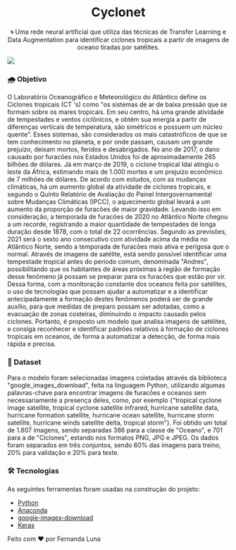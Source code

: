<h1 align="center">Cyclonet</h1>
<p align="center">🌀 Uma rede neural artificial que utiliza das técnicas de Transfer Learning e Data Augmentation para identificar ciclones tropicais a partir de imagens de oceano tiradas por satélites.</p>

<img src="https://img.shields.io/badge/Python-v3.8.1-yellow"/>

### 🌧 Objetivo

<p>  O Laboratório Oceanográfico e Meteorológico do Atlântico define os Ciclones tropicais (CT 's) como "os sistemas de ar de baixa pressão que se formam sobre os mares tropicais. Em seu centro, há uma grande atividade de tempestades e ventos ciclônicos, e obtém sua energia a partir de diferenças verticais de temperatura, são simétricos e possuem um núcleo quente". Esses sistemas, são considerados os mais catastróficos de que se tem conhecimento no planeta, e por onde passam, causam um grande prejuízo, deixam mortos, feridos e desabrigados.
  No ano de 2017, o dano causado por furacões nos Estados Unidos foi de aproximadamente 265 bilhões de dólares. Já em março de 2019, o ciclone tropical Idai atingiu o leste da África, estimando mais de 1.000 mortes e um prejuízo econômico de 7 milhões de dólares. De acordo com estudos, com as mudanças climáticas, há um aumento global da atividade de ciclones tropicais, e segundo o Quinto Relatório de Avaliação do Painel Intergovernamental sobre Mudanças Climáticas (IPCC), o aquecimento global levará a um aumento da proporção de furacões de maior gravidade. Levando isso em consideração, a temporada de furacões de 2020 no Atlântico Norte chegou a um recorde, registrando a maior quantidade de tempestades de longa duração desde 1878, com o total de 22 ocorrências. Segundo as previsões, 2021 será o sexto ano consecutivo com atividade acima da média no Atlântico Norte, sendo a temporada de furacões mais ativa e perigosa que o normal.
  Através de imagens de satélite, está sendo possível identificar uma tempestade tropical antes do período comum, denominada "Andres", possibilitando que os habitantes de áreas próximas à região de formação desse fenômeno já possam se preparar para os furacões que estão por vir. Dessa forma, com a monitoração constante dos oceanos feita por satélites, o uso de tecnologias que possam ajudar a automatizar e a identificar antecipadamente a formação destes fenômenos poderá ser de grande auxílio, para que medidas de preparo possam ser adotadas, como a evacuação de zonas costeiras, diminuindo o impacto causado pelos ciclones. Portanto, é proposto um modelo que analisa imagens de satélites, e consiga reconhecer e identificar padrões relativos à formação de ciclones tropicais em oceanos, de forma a automatizar a detecção, de forma mais rápida e precisa.</p>

### 🎲 Dataset

<p>Para o modelo foram selecionadas imagens coletadas através da biblioteca "google_images_download", feita na linguagem Python, utilizando algumas palavras-chave para encontrar imagens de furacões e oceanos sem necessariamente a presença deles, como, por exemplo {"tropical cyclone image satellite, tropical cyclone satellite infrared, hurricane satellite data, hurricane formation satellite, hurricane ocean satellite, hurricane storm satellite, hurricane winds satellite delta, tropical storm"}. Foi obtido um total de 1.807 imagens, sendo separadas 386 para a classe de "Oceano", e 701 para a de "Ciclones", estando nos formatos PNG, JPG e JPEG. Os dados foram separados em três conjuntos, sendo 60% das imagens para treino, 20% para validação e 20% para teste. </p>

### 🛠 Tecnologias

As seguintes ferramentas foram usadas na construção do projeto:

- [Python](https://www.python.org/)
- [Anaconda](https://www.anaconda.com/)
- [google-images-download](https://github.com/hardikvasa/google-images-download)
- [Keras](https://keras.io/)

<footer>
<p>Feito com ❤️ por Fernanda Luna</p>
</footer>

